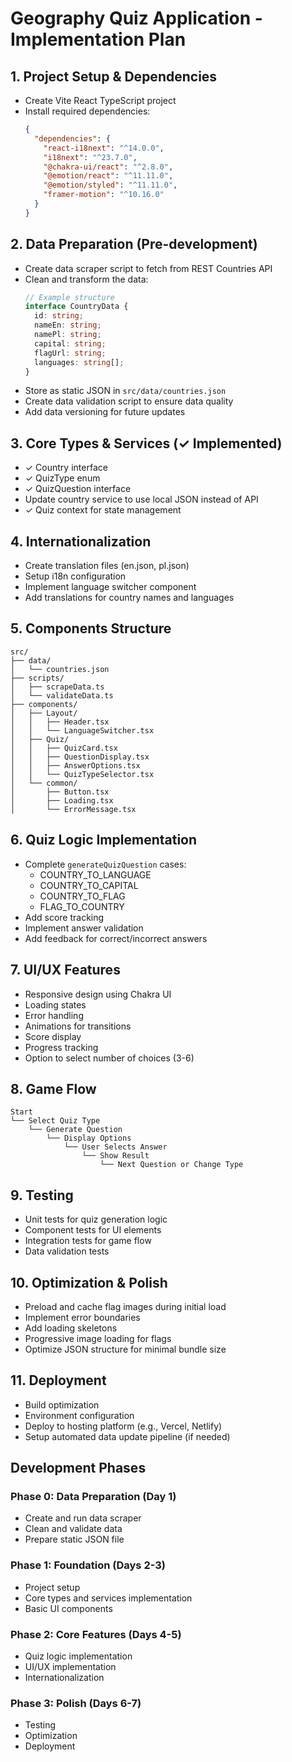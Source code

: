 # Geography Quiz Application - Implementation Plan

## 1. Project Setup & Dependencies
- Create Vite React TypeScript project
- Install required dependencies:
  ```json
  {
    "dependencies": {
      "react-i18next": "^14.0.0",
      "i18next": "^23.7.0",
      "@chakra-ui/react": "^2.8.0",
      "@emotion/react": "^11.11.0",
      "@emotion/styled": "^11.11.0",
      "framer-motion": "^10.16.0"
    }
  }
  ```

## 2. Data Preparation (Pre-development)
- Create data scraper script to fetch from REST Countries API
- Clean and transform the data:
  ```typescript
  // Example structure
  interface CountryData {
    id: string;
    nameEn: string;
    namePl: string;
    capital: string;
    flagUrl: string;
    languages: string[];
  }
  ```
- Store as static JSON in `src/data/countries.json`
- Create data validation script to ensure data quality
- Add data versioning for future updates

## 3. Core Types & Services (✓ Implemented)
- ✓ Country interface
- ✓ QuizType enum
- ✓ QuizQuestion interface
- Update country service to use local JSON instead of API
- ✓ Quiz context for state management

## 4. Internationalization
- Create translation files (en.json, pl.json)
- Setup i18n configuration
- Implement language switcher component
- Add translations for country names and languages

## 5. Components Structure
```
src/
├── data/
│   └── countries.json
├── scripts/
│   ├── scrapeData.ts
│   └── validateData.ts
├── components/
│   ├── Layout/
│   │   ├── Header.tsx
│   │   └── LanguageSwitcher.tsx
│   ├── Quiz/
│   │   ├── QuizCard.tsx
│   │   ├── QuestionDisplay.tsx
│   │   ├── AnswerOptions.tsx
│   │   └── QuizTypeSelector.tsx
│   └── common/
│       ├── Button.tsx
│       ├── Loading.tsx
│       └── ErrorMessage.tsx
```

## 6. Quiz Logic Implementation
- Complete `generateQuizQuestion` cases:
  - COUNTRY_TO_LANGUAGE
  - COUNTRY_TO_CAPITAL
  - COUNTRY_TO_FLAG
  - FLAG_TO_COUNTRY
- Add score tracking
- Implement answer validation
- Add feedback for correct/incorrect answers

## 7. UI/UX Features
- Responsive design using Chakra UI
- Loading states
- Error handling
- Animations for transitions
- Score display
- Progress tracking
- Option to select number of choices (3-6)

## 8. Game Flow
```
Start
└── Select Quiz Type
    └── Generate Question
        └── Display Options
            └── User Selects Answer
                └── Show Result
                    └── Next Question or Change Type
```

## 9. Testing
- Unit tests for quiz generation logic
- Component tests for UI elements
- Integration tests for game flow
- Data validation tests

## 10. Optimization & Polish
- Preload and cache flag images during initial load
- Implement error boundaries
- Add loading skeletons
- Progressive image loading for flags
- Optimize JSON structure for minimal bundle size

## 11. Deployment
- Build optimization
- Environment configuration
- Deploy to hosting platform (e.g., Vercel, Netlify)
- Setup automated data update pipeline (if needed)

## Development Phases

### Phase 0: Data Preparation (Day 1)
- Create and run data scraper
- Clean and validate data
- Prepare static JSON file

### Phase 1: Foundation (Days 2-3)
- Project setup
- Core types and services implementation
- Basic UI components

### Phase 2: Core Features (Days 4-5)
- Quiz logic implementation
- UI/UX implementation
- Internationalization

### Phase 3: Polish (Days 6-7)
- Testing
- Optimization
- Deployment 